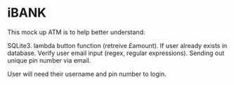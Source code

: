 # iBANK

This mock up ATM is to help better understand:

SQLite3.
lambda button function (retreive £amount).
If user already exists in database.
Verify user email input (regex, regular expressions).
Sending out unique pin number via email.

User will need their username and pin number to login.
